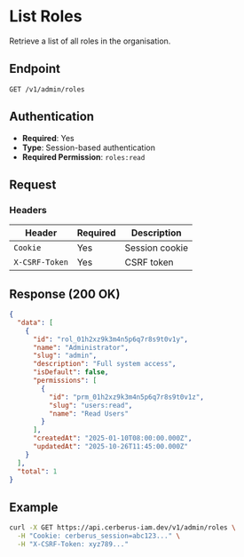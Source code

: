 # List Roles

Retrieve a list of all roles in the organisation.

## Endpoint

```
GET /v1/admin/roles
```

## Authentication

- **Required**: Yes
- **Type**: Session-based authentication
- **Required Permission**: `roles:read`

## Request

### Headers

| Header         | Required | Description    |
| -------------- | -------- | -------------- |
| `Cookie`       | Yes      | Session cookie |
| `X-CSRF-Token` | Yes      | CSRF token     |

## Response (200 OK)

```json
{
  "data": [
    {
      "id": "rol_01h2xz9k3m4n5p6q7r8s9t0v1y",
      "name": "Administrator",
      "slug": "admin",
      "description": "Full system access",
      "isDefault": false,
      "permissions": [
        {
          "id": "prm_01h2xz9k3m4n5p6q7r8s9t0v1z",
          "slug": "users:read",
          "name": "Read Users"
        }
      ],
      "createdAt": "2025-01-10T08:00:00.000Z",
      "updatedAt": "2025-10-26T11:45:00.000Z"
    }
  ],
  "total": 1
}
```

## Example

```bash
curl -X GET https://api.cerberus-iam.dev/v1/admin/roles \
  -H "Cookie: cerberus_session=abc123..." \
  -H "X-CSRF-Token: xyz789..."
```
